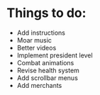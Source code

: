 # Things to do:
- Add instructions
- Moar music
- Better videos
- Implement president level
- Combat animations
- Revise health system
- Add scrollbar menus
- Add merchants
